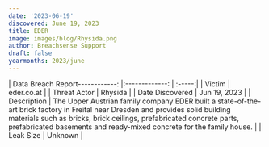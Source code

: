 ```yaml
---
date: '2023-06-19'
discovered: June 19, 2023
title: EDER
image: images/blog/Rhysida.png
author: Breachsense Support
draft: false
yearmonths: 2023/june
---
```


| Data Breach Report------------:     |:-------------:    | :-----:|
| Victim      | eder.co.at      | 
| Threat Actor      | Rhysida      | 
| Date Discovered      | Jun 19, 2023      | 
| Description      | The Upper Austrian family company EDER built a state-of-the-art brick factory in Freital near Dresden and provides solid building materials such as bricks, brick ceilings, prefabricated concrete parts, prefabricated basements and ready-mixed concrete for the family house.      | 
| Leak Size      | Unknown      | 

